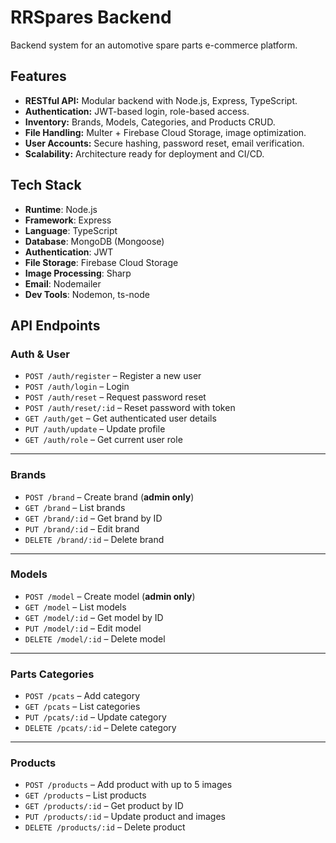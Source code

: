 # RRSpares Backend

Backend system for an automotive spare parts e-commerce platform.

## Features

- **RESTful API:** Modular backend with Node.js, Express, TypeScript.
- **Authentication:** JWT-based login, role-based access.
- **Inventory:** Brands, Models, Categories, and Products CRUD.
- **File Handling:** Multer + Firebase Cloud Storage, image optimization.
- **User Accounts:** Secure hashing, password reset, email verification.
- **Scalability:** Architecture ready for deployment and CI/CD.


## Tech Stack

- **Runtime**: Node.js
- **Framework**: Express
- **Language**: TypeScript
- **Database**: MongoDB (Mongoose)
- **Authentication**: JWT
- **File Storage**: Firebase Cloud Storage
- **Image Processing**: Sharp
- **Email**: Nodemailer
- **Dev Tools**: Nodemon, ts-node

## API Endpoints


### Auth & User

* `POST /auth/register` – Register a new user
* `POST /auth/login` – Login
* `POST /auth/reset` – Request password reset
* `POST /auth/reset/:id` – Reset password with token
* `GET /auth/get` – Get authenticated user details
* `PUT /auth/update` – Update profile
* `GET /auth/role` – Get current user role

---

### Brands

* `POST /brand` – Create brand (**admin only**)
* `GET /brand` – List brands
* `GET /brand/:id` – Get brand by ID
* `PUT /brand/:id` – Edit brand
* `DELETE /brand/:id` – Delete brand

---

### Models

* `POST /model` – Create model (**admin only**)
* `GET /model` – List models
* `GET /model/:id` – Get model by ID
* `PUT /model/:id` – Edit model
* `DELETE /model/:id` – Delete model

---

### Parts Categories

* `POST /pcats` – Add category
* `GET /pcats` – List categories
* `PUT /pcats/:id` – Update category
* `DELETE /pcats/:id` – Delete category

---

### Products

* `POST /products` – Add product with up to 5 images
* `GET /products` – List products
* `GET /products/:id` – Get product by ID
* `PUT /products/:id` – Update product and images
* `DELETE /products/:id` – Delete product
